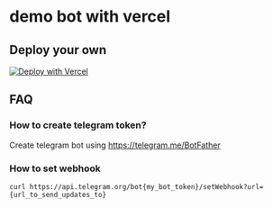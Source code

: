 # demo bot with vercel

## Deploy your own


[![Deploy with Vercel](https://vercel.com/button)](https://vercel.com/new/git/external?repository-url=https%3A%2F%2Fgithub.com%2Fh4ckm03d%2Fdemobot&env=TELEGRAM_TOKEN&envDescription=Bot%20token&envLink=https%3A%2F%2Fgithub.com%2Fh4ckm03d%2Fdemobot&demo-title=Test%20Vercel's%20Serverless%20Functions&demo-description=A%20telegram%20bot%20based%20on%20this%20source%20code&demo-url=https%3A%2F%2Ft.me%2FVercelServerlessFunctionsBot&project-name=demobot&repository-name=demobot)

## FAQ
### How to create telegram token? 

Create telegram bot using https://telegram.me/BotFather
### How to set webhook

```
curl https://api.telegram.org/bot{my_bot_token}/setWebhook?url={url_to_send_updates_to}
```